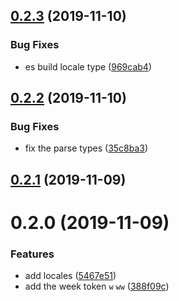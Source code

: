 ## [0.2.3](https://github.com/mengxiong10/date-format-parse/compare/v0.2.2...v0.2.3) (2019-11-10)


### Bug Fixes

* es build locale type ([969cab4](https://github.com/mengxiong10/date-format-parse/commit/969cab4056bc1b1b2cc6d7ddf3c6ca3d08a63033))



## [0.2.2](https://github.com/mengxiong10/date-format-parse/compare/v0.2.1...v0.2.2) (2019-11-10)


### Bug Fixes

* fix the parse types ([35c8ba3](https://github.com/mengxiong10/date-format-parse/commit/35c8ba31fe4b7aed28828236d7adda21d42ffe61))



## [0.2.1](https://github.com/mengxiong10/date-format-parse/compare/v0.2.0...v0.2.1) (2019-11-09)



# 0.2.0 (2019-11-09)

### Features

- add locales ([5467e51](https://github.com/mengxiong10/date-format-parse/commit/5467e5151f25c9bf055c0997ad8d346b6eb28c48))
- add the week token `w` `ww` ([388f09c](https://github.com/mengxiong10/date-format-parse/commit/388f09c2630805c4c107b09274d7148c5735079b))
